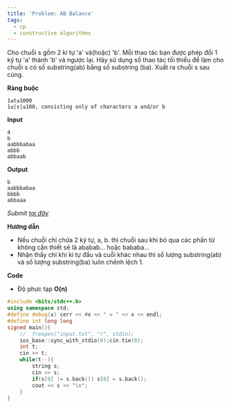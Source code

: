 ```yaml
---
title: 'Problem: AB Balance'
tags:
  - cp
  - constructive algorithms
---
```

Cho chuỗi s gồm 2 kí tự 'a' và(hoặc) 'b'. Mỗi thao tác bạn được phép đổi 1 ký tự 'a' thành 'b' và ngược lại. 
Hãy sử dụng số thao tác tối thiểu để làm cho chuỗi s có số substring(ab) bằng số substring (ba).
Xuất ra chuỗi s sau cùng.

**Ràng buộc**

```
1≤t≤1000
1≤|s|≤100, consisting only of characters a and/or b
```

**Input**

```
4
b
aabbbabaa
abbb
abbaab
```

**Output**

```
b
aabbbabaa
bbbb
abbaaa
```

<!--more-->

*Submit [tại đây](https://codeforces.com/contest/1606/problem/A)*

**Hướng dẫn**
  - Nếu chuỗi chỉ chứa 2 ký tự, a, b. thì chuỗi sau khi bỏ qua các phần tử không cần thiết sẽ là ababab... hoặc bababa...
  - Nhận thấy chỉ khi kí tự đầu và cuỗi khác nhau thì số lượng substring(ab) và số lượng substring(ba) luôn chênh lệch 1.

**Code**

- Độ phưc tạp **O(n)**

```cpp
#include <bits/stdc++.h>
using namespace std;
#define debug(x) cerr << #x << " = " << x << endl;
#define int long long
signed main(){
    //  freopen("input.txt", "r", stdin);
    ios_base::sync_with_stdio(0);cin.tie(0);
    int t;
    cin >> t;
    while(t--){
        string s;
        cin >> s;
        if(s[0] != s.back()) s[0] = s.back();
        cout << s << "\n";
    }
}
```
